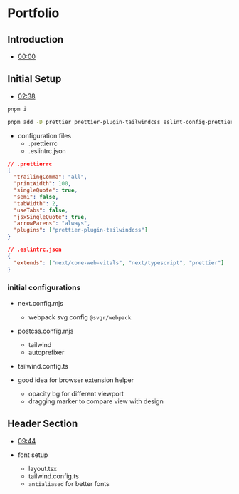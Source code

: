 # Portfolio

## Introduction

- [00:00](https://www.youtube.com/watch?v=ELssXP1sTC8&t=0s)

## Initial Setup

- [02:38](https://www.youtube.com/watch?v=ELssXP1sTC8&t=158s)

```bash
pnpm i

pnpm add -D prettier prettier-plugin-tailwindcss eslint-config-prettier
```

- configuration files
  - .prettierrc
  - .eslintrc.json

```json
// .prettierrc
{
  "trailingComma": "all",
  "printWidth": 100,
  "singleQuote": true,
  "semi": false,
  "tabWidth": 2,
  "useTabs": false,
  "jsxSingleQuote": true,
  "arrowParens": "always",
  "plugins": ["prettier-plugin-tailwindcss"]
}

// .eslintrc.json
{
  "extends": ["next/core-web-vitals", "next/typescript", "prettier"]
}
```

### initial configurations

- next.config.mjs
  - webpack svg config `@svgr/webpack`
- postcss.config.mjs
  - tailwind
  - autoprefixer
- tailwind.config.ts

- good idea for browser extension helper
  - opacity bg for different viewport
  - dragging marker to compare view with design

## Header Section

- [09:44](https://www.youtube.com/watch?v=ELssXP1sTC8&t=584s)  

- font setup
  - layout.tsx
  - tailwind.config.ts
  - `antialiased` for better fonts